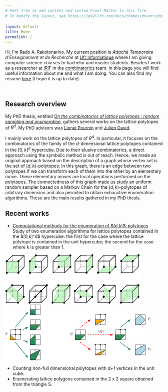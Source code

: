 ```yaml
---
# Feel free to add content and custom Front Matter to this file.
# To modify the layout, see https://jekyllrb.com/docs/themes/#overriding-theme-defaults

layout: default
title: Home
permalink: /
---
```


Hi, I'm Rado A. Rakotonarivo. My current position is _Attaché Temporaire d'Enseignement et de Recherche_ at [Ufr Informatique](https://fr.u-paris.fr/structures/ufr-informatique) where I am giving computer science courses to bachelor and master students. Besides I work as a researcher at [IRIF](https://www.irif.fr/) in the [combinatorics](https://www.irif.fr/en/equipes/combi/index) team. In this page you will find useful information about me and what I am doing. You can also find my resume [here](assets/docs/cv.pdf) (I hope it is up to date).

<br/>

<h2 class="listing">Research overview</h2>

My PhD thesis, entitled [_On the combinatorics of lattice polytopes : random sampling and enumeration_](assets/docs/main.pdf), gathers several works on the lattice polytopes of $R^d$. My PhD advisors was [Lionel Pournin](https://lipn.univ-paris13.fr/~pournin) and [Julien David](https://lipn.univ-paris13.fr/~david).

I mainly work on the lattice polytopes of $R^d$. In particular, it focuses on the combinatorics of the family of the <i>d</i>-dimensional lattice polytopes contained in the $[0,k]^d$ hypercube. Due to their elusive  combinatorics, a direct approach using the symbolic method is out of reach. Hence, we made an original approach based on the description of a graph whose vertex set is the set of $(d,k)$-polytopes. In this graph, there is an edge between two polytopes if we can transform each of them into the other by an elementary move. These elementary moves are local operations performed on the polytopes. The connectedness of this graph made us study an uniform random sampler based on a Markov Chain for the $(d,k)$-polytopes of arbitrary dimension and also permited to obtain exhaustive enumeration algorithms.
These are the main results gathered in my PhD thesis.

<div class="listing">
  <h2>Recent works</h2>
  <ul>
    <li> <a href="#"> Computational methods for the enumeration of $(d,k)$-polytopes</a><br/>
    Study of two enumeration algorithms for lattice polytopes contained in the $[0,k]^d$ hypercube: the first for the case where the lattice polytope is contained in the unit hypercube; the second for the case where <i>k</i> is greater than 1.
    </li>
  </ul>
</div>

<div class="list-holder">
  <img src="assets/img/recent/exemple-3.png" alt="exemple">
  <img src="assets/img/recent/enum-2.png" alt="enum">
</div>
<ul class="list-holder">
  <li>Counting non-full dimensional polytopes with <i>d+1</i> vertices in the unit cube.</li>
  <li>Enumerating lattice polygons contained in the 2 x 2 square obtained from the triangle S.</li>
</ul>
